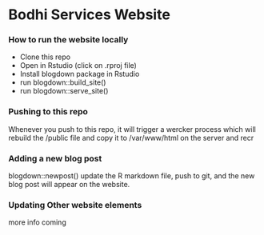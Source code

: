 # Bodhi Services Website

### How to run the website locally

* Clone this repo
* Open in Rstudio (click on .rproj file)
* Install blogdown package in Rstudio
* run blogdown::build_site()
* run blogdown::serve_site()

### Pushing to this repo

Whenever you push to this repo, it will trigger a wercker process which will rebuild the /public file and copy it to /var/www/html on the server and recr

### Adding a new blog post

blogdown::newpost() update the R markdown file, push to git, and the new blog post will appear on the website.

### Updating Other website elements

more info coming